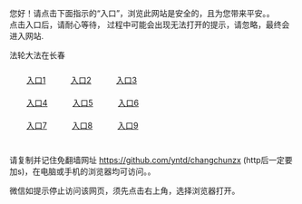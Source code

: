 您好！请点击下面指示的“入口”，浏览此网站是安全的，且为您带来平安。。 <br/>
点击入口后，请耐心等待， 过程中可能会出现无法打开的提示，请忽略，最终会进入网站. </br>

法轮大法在长春<br/>
<div style="padding:10px"><a style="margin:20px" target="_blank" href="https://d2rr4y1j224wy8.cloudfront.net/2Qpsp?iycpwdg" id="ccLink1" rel="nofollow">入口1</a> <a target="_blank" style="margin:20px" href="https://d2t4466yqkzb8.cloudfront.net/2Qpsp?fuycczcj" id="ccLink2" rel="nofollow">入口2</a> <a style="margin:20px" target="_blank" href="https://d1folk9ib775wn.cloudfront.net/2Qpsp?xgckngbw" id="ccLink3" rel="nofollow">入口3</a></div>

<div style="padding:10px" ><a style="margin:20px" target="_blank" href="https://d2rr4y1j224wy8.cloudfront.net/2Qpsp?iycpwdg" id="ccLink4" rel="nofollow">入口4</a> <a style="margin:20px" href="https://d2t4466yqkzb8.cloudfront.net/2Qpsp?fuycczcj" target="_blank" id="ccLink5" rel="nofollow">入口5</a> <a style="margin:20px" href="https://d1folk9ib775wn.cloudfront.net/2Qpsp?xgckngbw" target="_blank" id="ccLink6" rel="nofollow">入口6</a></div>

<div style="padding:10px"><a style="margin:20px" target="_blank" href="https://d2rr4y1j224wy8.cloudfront.net/2Qpsp?iycpwdg" id="ccLink7" rel="nofollow">入口7</a> <a style="margin:20px" href="https://d2t4466yqkzb8.cloudfront.net/2Qpsp?fuycczcj" target="_blank" id="ccLink8" rel="nofollow">入口8</a> <a style="margin:20px" target="_blank" href="https://d1folk9ib775wn.cloudfront.net/2Qpsp?xgckngbw" id="ccLink9" rel="nofollow">入口9</a></div>

<br/>



请复制并记住免翻墙网址 https://github.com/yntd/changchunzx (http后一定要加s)，在电脑或手机的浏览器均可访问。。<br/>

微信如提示停止访问该网页，须先点击右上角，选择浏览器打开。

